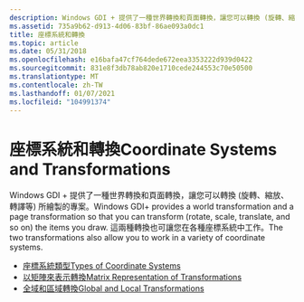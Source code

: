 ```yaml
---
description: Windows GDI + 提供了一種世界轉換和頁面轉換，讓您可以轉換 (旋轉、縮放、轉譯等) 所繪製的專案。 這兩種轉換也可讓您在各種座標系統中工作。
ms.assetid: 735a9b62-d913-4d06-83bf-86ae093a0dc1
title: 座標系統和轉換
ms.topic: article
ms.date: 05/31/2018
ms.openlocfilehash: e16bafa47cf764dede672eea3353222d939d0422
ms.sourcegitcommit: 831e8f3db78ab820e1710cede244553c70e50500
ms.translationtype: MT
ms.contentlocale: zh-TW
ms.lasthandoff: 01/07/2021
ms.locfileid: "104991374"
---
```

# <a name="coordinate-systems-and-transformations"></a><span data-ttu-id="52789-104">座標系統和轉換</span><span class="sxs-lookup"><span data-stu-id="52789-104">Coordinate Systems and Transformations</span></span>

<span data-ttu-id="52789-105">Windows GDI + 提供了一種世界轉換和頁面轉換，讓您可以轉換 (旋轉、縮放、轉譯等) 所繪製的專案。</span><span class="sxs-lookup"><span data-stu-id="52789-105">Windows GDI+ provides a world transformation and a page transformation so that you can transform (rotate, scale, translate, and so on) the items you draw.</span></span> <span data-ttu-id="52789-106">這兩種轉換也可讓您在各種座標系統中工作。</span><span class="sxs-lookup"><span data-stu-id="52789-106">The two transformations also allow you to work in a variety of coordinate systems.</span></span>

-   [<span data-ttu-id="52789-107">座標系統類型</span><span class="sxs-lookup"><span data-stu-id="52789-107">Types of Coordinate Systems</span></span>](-gdiplus-types-of-coordinate-systems-about.md)
-   [<span data-ttu-id="52789-108">以矩陣來表示轉換</span><span class="sxs-lookup"><span data-stu-id="52789-108">Matrix Representation of Transformations</span></span>](-gdiplus-matrix-representation-of-transformations-about.md)
-   [<span data-ttu-id="52789-109">全域和區域轉換</span><span class="sxs-lookup"><span data-stu-id="52789-109">Global and Local Transformations</span></span>](-gdiplus-global-and-local-transformations-about.md)

 

 



